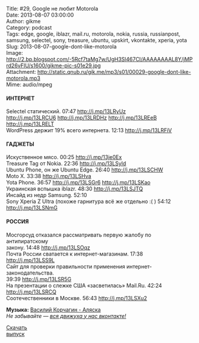 Title: #29, Google не любит Motorola  
Date: 2013-08-07 03:00:00  
Author: gikme  
Category: podcast  
Tags: edge, google, iblazr, mail.ru, motorola, nokia, russia, russianpost, samsung, selectel, sony, treasure, ubuntu, upskirt, vkontakte, xperia, yota  
Slug: 2013-08-07-google-dont-like-motorola  
Image: http://2.bp.blogspot.com/-5Rcf7taMg7w/UgH3Sl467CI/AAAAAAAAL8Y/jMPrd26vFIU/s1600/gikme-pic-s01e29.jpg  
Attachment: http://static.qnub.ru/gik.me/mp3/s01/00029-google-dont-like-motorola.mp3  
Mime: audio/mpeg

#### ИНТЕРНЕТ

Selectel статический. 07:47 <http://j.mp/13LRyUz>  
<http://j.mp/13LRCU6> <http://j.mp/13LRDHz> <http://j.mp/13LREeB>  
<http://j.mp/13LRELT>  
WordPress держит 19% всего интернета. 12:13 <http://j.mp/13LRFiV>

#### ГАДЖЕТЫ

Искуственное мясо. 00:25 <http://j.mp/13je0Ex>  
Treasure Tag от Nokia. 22:36 <http://j.mp/13LSyId>  
Ubuntu Phone, он же Ubuntu Edge. 26:40 <http://j.mp/13LSCHW>  
Moto X. 33:38 <http://j.mp/13LSHva>  
Yota Phone. 36:57 <http://j.mp/13LSGr6> <http://j.mp/13LSKao>  
Украинская вспышка iblazr. 48:30 <http://j.mp/13LSJTQ>  
Инсайд из недр Samsung. 52:10  
Sony Xperia Z Ultra (похоже гарнитура всё же отдельно :( ) 54:12  
<http://j.mp/13LSNmG>

#### РОССИЯ

Мосгорсуд отказался рассматривать первую жалобу по антипиратскому  
закону. 14:48 <http://j.mp/13LSOqz>  
Почта России сватается к интернет-магазинам. 17:38  
<http://j.mp/13LSS9L>  
Сайт для проверки правильности применения интернет-законодательства.  
39:39 <http://j.mp/13LSR5G>  
На презентации о слежке США «засветилась» Mail.Ru. 42:24  
<http://j.mp/13LSRCQ>  
Соотечественники в Москве. 56:43 <http://j.mp/13LSXu2>

**Музыка:** [Василий Корчагин - Аляска](http://vk.com/bacc3)  
*Не забывайте — [вся движуха у нас вконтакте!](http://vk.com/gikme)*

[Скачать  
выпуск](http://static.qnub.ru/gik.me/mp3/s01/00029-google-dont-like-motorola.mp3)

